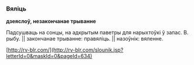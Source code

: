 ### Вяліць
**дзеяслоў, незакончанае трыванне**

Падсушваць на сонцы, на адкрытым паветры для нарыхтоўкі ў запас. В. рыбу. || закончанае трыванне: правяліць. || назоўнік: вяленне.

<a rel="author">[http://rv-blr.com/](http://rv-blr.com/slounik.jsp?letterId=0&maskId=0&pageId=634)</a>
